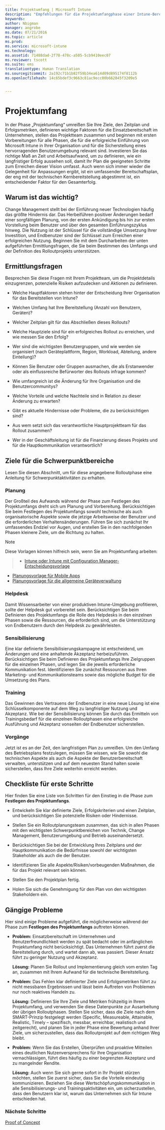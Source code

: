 ```yaml
---
title: Projektumfang | Microsoft Intune
description: "Empfehlungen für die Projektumfangphase einer Intune-Bereitstellung."
keywords: 
author: Nbigman
manager: angrobe
ms.date: 07/21/2016
ms.topic: article
ms.prod: 
ms.service: microsoft-intune
ms.technology: 
ms.assetid: 71488dad-2f78-478c-a505-5cb9410eec07
ms.reviewer: tscott
ms.suite: ems
translationtype: Human Translation
ms.sourcegitcommit: 2a192c71b1b82f59b34ea614d09d895174f8112b
ms.openlocfilehash: 14c65bdef3c9663c81ac9ecc00b662845f3209e5


---
```


# Projektumfang
In der Phase „Projektumfang“ umreißen Sie Ihre Ziele, den Zeitplan und Erfolgsmetriken, definieren wichtige Faktoren für die Einsatzbereitschaft im Unternehmen, stellen das Projektteam zusammen und beginnen mit ersten Vorbereitungen für alle Phasen, die für die erfolgreiche Einführung von Microsoft Intune in Ihrer Organisation und für die Sicherstellung eines hervorragenden Benutzerumgebung relevant sind.
Investieren Sie das richtige Maß an Zeit und Arbeitsaufwand, um zu definieren, wie ein langfristiger Erfolg aussehen soll, damit Ihr Plan die geeigneten Schritte zum Erreichen dieser Vision umfasst. Auch wenn sich immer wieder die Gelegenheit für Anpassungen ergibt, ist ein umfassender Bereitschaftsplan, der eng mit der technischen Kernbereitstellung abgestimmt ist, ein entscheidender Faktor für den Gesamterfolg.

## Warum ist das wichtig?
Change Management stellt bei der Einführung neuer Technologien häufig das größte Hindernis dar. Das Herbeiführen positiver Änderungen bedarf einer sorgfältigen Planung, von der ersten Ankündigung bis hin zur ersten Vorstellung beim Benutzer und über den gesamten Einführungszyklus hinweg. Die Nutzung ist der Schlüssel für die vollständige Umsetzung Ihrer Investition, und Endbenutzer sind der Schlüssel zum Erreichen einer erfolgreichen Nutzung.
Beginnen Sie mit dem Durcharbeiten der unten aufgeführten Ermittlungsfragen, die Sie beim Bestimmen des Umfangs und der Definition des Rolloutprojekts unterstützen.

## Ermittlungsfragen
Besprechen Sie diese Fragen mit Ihrem Projektteam, um die Projektdetails einzugrenzen, potenzielle Risiken aufzudecken und Aktionen zu definieren.

-   Welche Hauptfaktoren stehen hinter der Entscheidung Ihrer Organisation für das Bereitstellen von Intune?

-   Welchen Umfang hat Ihre Bereitstellung (Anzahl von Benutzern, Geräten)?
-   Welcher Zeitplan gilt für das Abschließen dieses Rollouts?

-   Welche Hauptziele sind für ein erfolgreiches Rollout zu erreichen, und wie messen Sie den Erfolg?

-   Wer sind die wichtigsten Benutzergruppen, und wie werden sie organisiert (nach Geräteplattform, Region, Workload, Abteilung, andere Einteilung)?

-   Können Sie Benutzer oder Gruppen ausmachen, die als Erstanwender oder als einflussreiche Befürworter des Rollouts infrage kommen?

-   Wie umfangreich ist die Änderung für Ihre Organisation und die Benutzercommunitys?

-   Welche Vorteile und welche Nachteile sind in Relation zu dieser Änderung zu erwarten?

-   Gibt es aktuelle Hindernisse oder Probleme, die zu berücksichtigen sind?

-   Aus wem setzt sich das verantwortliche Hauptprojektteam für das Rollout zusammen?

-   Wer in der Geschäftsleitung ist für die Finanzierung dieses Projekts und für die Hauptkommunikation verantwortlich?

## Ziele für die Schwerpunktbereiche
Lesen Sie diesen Abschnitt, um für diese angegebene Rolloutphase eine Anleitung für Schwerpunktaktivitäten zu erhalten.

### Planung

Der Großteil des Aufwands während der Phase zum Festlegen des Projektumfangs dreht sich um Planung und Vorbereitung. Berücksichtigen Sie beim Festlegen des Projektumfangs sowohl technische als auch organisatorische Aspekte sowie die jetzige Arbeitsweise der Benutzer und die erforderlichen Verhaltensänderungen. Führen Sie sich zunächst Ihr umfassendes Endziel vor Augen, und erstellen Sie in den nachfolgenden Phasen kleinere Ziele, um die Richtung zu halten.


 > [!NOTE]
 >
 > Diese Vorlagen können hilfreich sein, wenn Sie am Projektumfang arbeiten:
 > > - [Intune oder Intune mit Configuration Manager-Entscheidungsvorlage](https://gallery.technet.microsoft.com/Intune-or-Intune-with-900e8a78)
 > - [Planungsvorlage für Mobile Apps](https://gallery.technet.microsoft.com/Mobile-app-planning-18689d59)
>- [Planungsvorlage für die allgemeine Geräteverwaltung](https://gallery.technet.microsoft.com/General-device-management-334c3792)

### Helpdesk
Damit Wissensarbeiter von einer produktiven Intune-Umgebung profitieren, sollte der Helpdesk gut vorbereitet sein. Berücksichtigen Sie beim Definieren des Projektumfangs die Rolle des Helpdesks in den einzelnen Phasen sowie die Ressourcen, die erforderlich sind, um die Unterstützung von Endbenutzern durch den Helpdesk zu gewährleisten.

### Sensibilisierung
Eine klar definierte Sensibilisierungskampagne ist entscheidend, um Änderungen und eine anhaltende Akzeptanz herbeizuführen. Berücksichtigen Sie beim Definieren des Projektumfangs Ihre Zielgruppen für die einzelnen Phasen, und legen Sie die jeweils erforderliche Kommunikation fest. Identifizieren Sie zunächst Ressourcen aus Ihren Marketing- und Kommunikationsteams sowie das mögliche Budget für die Umsetzung des Plans.

### Training
Das Gewinnen des Vertrauens der Endbenutzer in eine neue Lösung ist eine Schlüsselkomponente auf dem Weg zu langfristiger Nutzung und Akzeptanz. Wie bei der Sensibilisierung können Sie durch das Ermitteln von Trainingsbedarf für die einzelnen Rolloutphasen eine erfolgreiche Ausführung und Akzeptanz vonseiten der Endbenutzer sicherstellen.

### Vorgänge
Jetzt ist es an der Zeit, den langfristigen Plan zu umreißen. Um den Umfang des Betriebsplans festzulegen, müssen Sie wissen, wie Sie sowohl die technischen Aspekte als auch die Aspekte der Benutzerbereitschaft verwalten, unterstützen und auf dem neuesten Stand halten sowie sicherstellen, dass Ihre Ziele weiterhin erreicht werden.

## Checkliste für erste Schritte
Hier finden Sie eine Liste von Schritten für den Einstieg in die Phase zum **Festlegen des Projektumfangs**.

-   Entwickeln Sie klar definierte Ziele, Erfolgskriterien und einen Zeitplan, und berücksichtigen Sie potenzielle Risiken oder Hindernisse.

-   Stellen Sie ein Rolloutplanungsteam zusammen, das sich in allen Phasen mit den wichtigsten Schwerpunktbereichen von Technik, Change Management, Benutzerumgebung und Betrieb auseinandersetzt.

-   Berücksichtigen Sie bei der Entwicklung Ihres Zeitplans und der Hauptkommunikation die Bedürfnisse sowohl der wichtigsten Stakeholder als auch die der Benutzer.

-   Identifizieren Sie alle Aspekte/Risiken/vorbeugenden Maßnahmen, die für das Projekt relevant sein können.

-   Stellen Sie den Projektplan fertig.

-   Holen Sie sich die Genehmigung für den Plan von den wichtigsten Stakeholdern ein.

## Gängige Probleme
Hier sind einige Probleme aufgeführt, die möglicherweise während der Phase zum **Festlegen des Projektumfangs** auftreten können.

-   **Problem:** Einsatzbereitschaft im Unternehmen und Benutzerfreundlichkeit werden zu spät bedacht oder im anfänglichen Projektumfang nicht berücksichtigt. Das Unternehmen führt zuerst die Bereitstellung durch, und wartet dann ab, was passiert. Dieser Ansatz führt zu geringer Nutzung und Akzeptanz.

    **Lösung:** Planen Sie Rollout und Implementierung gleich vom ersten Tag an, zusammen mit Ihrem Aufwand für die technische Bereitstellung.

-   **Problem:** Das Fehlen klar definierter Ziele und Erfolgsmetriken führt zu nicht messbaren Ergebnissen und lässt beim Auftreten von Problemen nur noch reaktives Handeln zu.

    **Lösung:** Definieren Sie Ihre Ziele und Metriken frühzeitig in Ihrem Projektumfang, und verwenden Sie diese Datenpunkte zur Ausarbeitung der übrigen Rolloutphasen. Stellen Sie sicher, dass die Ziele nach dem SMART-Prinzip festgelegt werden (Specific, Measureable, Attainable, Realistic, Timely – spezifisch, messbar, erreichbar, realistisch und zeitgerecht), und planen Sie in jeder Phase eine Bewertung anhand Ihrer Ziele, um sicherzustellen, dass das Rolloutprojekt auf dem richtigen Weg bleibt.

-   **Problem:** Wenn Sie das Erstellen, Überprüfen und proaktive Mitteilen eines deutlichen Nutzenversprechens für Ihre Organisation vernachlässigen, führt dies häufig zu einer begrenzten Akzeptanz und zu mangelnder Rendite.

    **Lösung:** Auch wenn Sie sich gerne sofort in Ihr Projekt stürzen möchten, stellen Sie zuerst sicher, dass Sie die Vorteile eindeutig kommunizieren. Beziehen Sie diese Wertschöpfungskommunikation in alle Sensibilisierungs- und Trainingsaktivitäten ein, um sicherzustellen, dass den Benutzern klar ist, warum das Unternehmen sich für Intune entschieden hat.

### Nächste Schritte
[Proof of Concept](proof-of-concept.md)



<!--HONumber=Jul16_HO4-->


